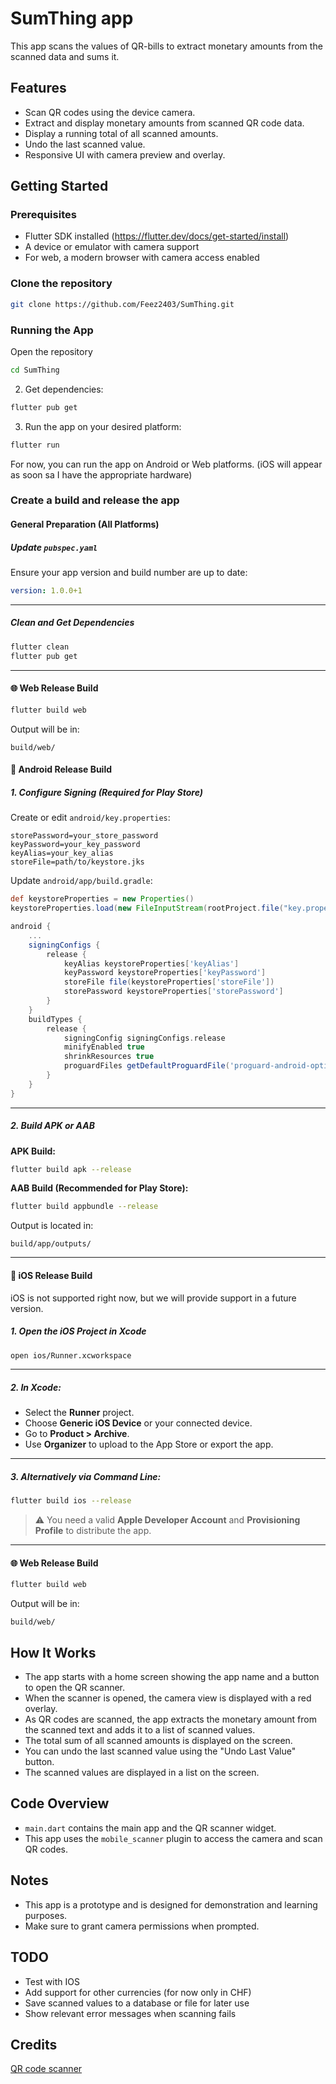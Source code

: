 # SumThing app

This app scans the values of QR-bills to extract monetary amounts from the scanned data and sums it.

## Features

- Scan QR codes using the device camera.
- Extract and display monetary amounts from scanned QR code data.
- Display a running total of all scanned amounts.
- Undo the last scanned value.
- Responsive UI with camera preview and overlay.

## Getting Started

### Prerequisites

- Flutter SDK installed (https://flutter.dev/docs/get-started/install)
- A device or emulator with camera support
- For web, a modern browser with camera access enabled

### Clone the repository

```bash
git clone https://github.com/Feez2403/SumThing.git
```

### Running the App

Open the repository

```bash
cd SumThing
```

2. Get dependencies:

```bash
flutter pub get
```

3. Run the app on your desired platform:

```bash
flutter run
```

For now, you can run the app on Android or Web platforms. (iOS will appear as soon sa I have the appropriate hardware)

### Create a build and release the app

#### General Preparation (All Platforms)

##### Update `pubspec.yaml`

Ensure your app version and build number are up to date:

```yaml
version: 1.0.0+1
```

---

##### Clean and Get Dependencies

```bash
flutter clean
flutter pub get
```

---

#### 🌐 Web Release Build

```bash
flutter build web
```

Output will be in:

```
build/web/
```

#### 📱 Android Release Build

##### 1. Configure Signing (Required for Play Store)

Create or edit `android/key.properties`:

```properties
storePassword=your_store_password
keyPassword=your_key_password
keyAlias=your_key_alias
storeFile=path/to/keystore.jks
```

Update `android/app/build.gradle`:

```groovy
def keystoreProperties = new Properties()
keystoreProperties.load(new FileInputStream(rootProject.file("key.properties")))

android {
    ...
    signingConfigs {
        release {
            keyAlias keystoreProperties['keyAlias']
            keyPassword keystoreProperties['keyPassword']
            storeFile file(keystoreProperties['storeFile'])
            storePassword keystoreProperties['storePassword']
        }
    }
    buildTypes {
        release {
            signingConfig signingConfigs.release
            minifyEnabled true
            shrinkResources true
            proguardFiles getDefaultProguardFile('proguard-android-optimize.txt'), 'proguard-rules.pro'
        }
    }
}
```

---

##### 2. Build APK or AAB

**APK Build:**

```bash
flutter build apk --release
```

**AAB Build (Recommended for Play Store):**

```bash
flutter build appbundle --release
```

Output is located in:

```
build/app/outputs/
```

---

#### 🍏 iOS Release Build

iOS is not supported right now, but we will provide support in a future version.

##### 1. Open the iOS Project in Xcode

```bash
open ios/Runner.xcworkspace
```

---

##### 2. In Xcode:

- Select the **Runner** project.
- Choose **Generic iOS Device** or your connected device.
- Go to **Product > Archive**.
- Use **Organizer** to upload to the App Store or export the app.

---

##### 3. Alternatively via Command Line:

```bash
flutter build ios --release
```

> ⚠️ You need a valid **Apple Developer Account** and **Provisioning Profile** to distribute the app.

---

#### 🌐 Web Release Build

```bash
flutter build web
```

Output will be in:

```
build/web/
```

## How It Works

- The app starts with a home screen showing the app name and a button to open the QR scanner.
- When the scanner is opened, the camera view is displayed with a red overlay.
- As QR codes are scanned, the app extracts the monetary amount from the scanned text and adds it to a list of scanned values.
- The total sum of all scanned amounts is displayed on the screen.
- You can undo the last scanned value using the "Undo Last Value" button.
- The scanned values are displayed in a list on the screen.

## Code Overview

- `main.dart` contains the main app and the QR scanner widget.
- This app uses the `mobile_scanner` plugin to access the camera and scan QR codes.

## Notes

- This app is a prototype and is designed for demonstration and learning purposes.
- Make sure to grant camera permissions when prompted.

## TODO

- Test with IOS
- Add support for other currencies (for now only in CHF)
- Save scanned values to a database or file for later use
- Show relevant error messages when scanning fails

## Credits

[QR code scanner](https://pub.dev/packages/mobile_scanner)
